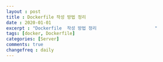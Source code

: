 ```yaml
---
layout : post
title : Dockerfile 작성 방법 정리
date : 2020-01-01
excerpt : "Dockerfile  작성 방법 정리                      "
tags: [docker, Dockerfile]
categories: [Server]
comments: true
changefreq : daily
---
```


